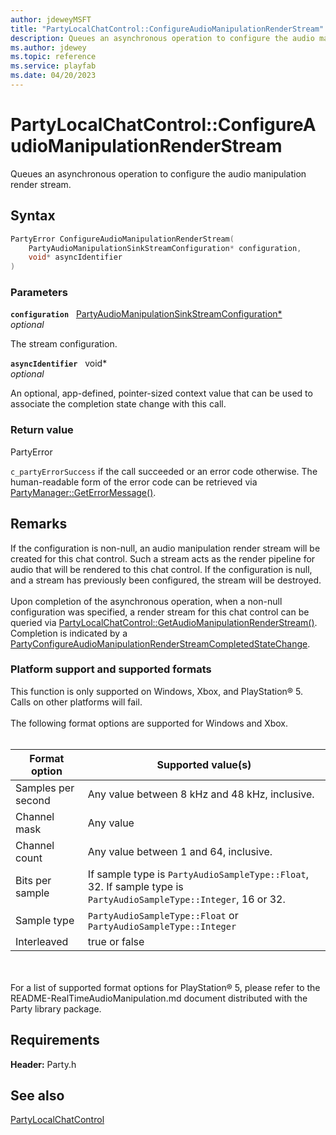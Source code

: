 ```yaml
---
author: jdeweyMSFT
title: "PartyLocalChatControl::ConfigureAudioManipulationRenderStream"
description: Queues an asynchronous operation to configure the audio manipulation render stream.
ms.author: jdewey
ms.topic: reference
ms.service: playfab
ms.date: 04/20/2023
---
```


# PartyLocalChatControl::ConfigureAudioManipulationRenderStream  

Queues an asynchronous operation to configure the audio manipulation render stream.  

## Syntax  
  
```cpp
PartyError ConfigureAudioManipulationRenderStream(  
    PartyAudioManipulationSinkStreamConfiguration* configuration,  
    void* asyncIdentifier  
)  
```  
  
### Parameters  
  
**`configuration`** &nbsp; [PartyAudioManipulationSinkStreamConfiguration*](../../../structs/partyaudiomanipulationsinkstreamconfiguration.md)  
*optional*  
  
The stream configuration.  
  
**`asyncIdentifier`** &nbsp; void*  
*optional*  
  
An optional, app-defined, pointer-sized context value that can be used to associate the completion state change with this call.  
  
  
### Return value  
PartyError
  
```c_partyErrorSuccess``` if the call succeeded or an error code otherwise. The human-readable form of the error code can be retrieved via [PartyManager::GetErrorMessage()](../../PartyManager/methods/partymanager_geterrormessage.md).
  
## Remarks  
  
If the configuration is non-null, an audio manipulation render stream will be created for this chat control. Such a stream acts as the render pipeline for audio that will be rendered to this chat control. If the configuration is null, and a stream has previously been configured, the stream will be destroyed. <br /><br /> Upon completion of the asynchronous operation, when a non-null configuration was specified, a render stream for this chat control can be queried via [PartyLocalChatControl::GetAudioManipulationRenderStream()](partylocalchatcontrol_getaudiomanipulationrenderstream.md). Completion is indicated by a [PartyConfigureAudioManipulationRenderStreamCompletedStateChange](../../../structs/partyconfigureaudiomanipulationrenderstreamcompletedstatechange.md).   

### Platform support and supported formats

 This function is only supported on Windows, Xbox, and PlayStation® 5. Calls on other platforms will fail.   <br /><br /> The following format options are supported for Windows and Xbox.   <br /><br />

| Format option | Supported value(s) |
| --- | --- |
| Samples per second | Any value between 8 kHz and 48 kHz, inclusive. |
| Channel mask | Any value |
| Channel count | Any value between 1 and 64, inclusive. |
| Bits per sample | If sample type is ```PartyAudioSampleType::Float```, 32. If sample type is ```PartyAudioSampleType::Integer```, 16 or 32. |
| Sample type | ```PartyAudioSampleType::Float``` or ```PartyAudioSampleType::Integer``` |
| Interleaved | true or false |

<br /><br /> For a list of supported format options for PlayStation® 5, please refer to the README-RealTimeAudioManipulation.md document distributed with the Party library package.
  
## Requirements  
  
**Header:** Party.h
  
## See also  
[PartyLocalChatControl](../partylocalchatcontrol.md)  

  
  
